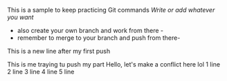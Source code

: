 This is a sample to keep practicing Git commands
_Write or add whatever you want_

- also create your own branch and work from there -
- remember to merge to your branch and push from there-

This is a new line after my first push


This is me traying tu push my part
Hello, let's make a conflict here lol
1 line
2 line
3 line
4 line
5 line
